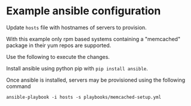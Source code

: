 Example ansible configuration
=============================

Update `hosts` file with hostnames of servers to provision. 

With this example only rpm based systems containing a "memcached" package in their yum repos are supported.

Use the following to execute the changes.

Install ansible using python pip with `pip install ansible`.

Once ansible is installed, servers may be provisioned using the following command

```
ansible-playbook -i hosts -s playbooks/memcached-setup.yml
```
